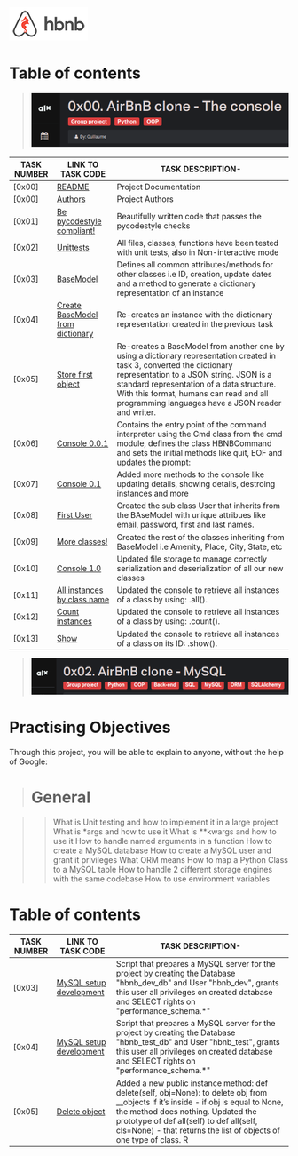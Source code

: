 ![AirBnB](./web_static/images/logo.png)

# Table of contents

> ![AirBnB](./assets/Screenshot%20from%202023-07-10%2014-59-47.png)

TASK NUMBER | LINK TO TASK CODE | TASK DESCRIPTION-
----- | ------ | ---------- 
[0x00] | [README](./README.md) | Project Documentation
[0x00] | [Authors](./AUTHORS) | Project Authors 
[0x01] | [Be pycodestyle compliant!](./) | Beautifully written code that passes the pycodestyle checks 
[0x02] | [Unittests](./tests) | All files, classes, functions have been tested with unit tests, also in Non-interactive mode
[0x03] | [BaseModel](./models/base_model.py) | Defines all common attributes/methods for other classes  i.e ID, creation, update dates and a method to generate a dictionary representation of an instance 
[0x04] | [Create BaseModel from dictionary](./models/base_model.py) | Re-creates an instance with the dictionary representation created in the previous task 
[0x05] | [Store first object](./models/base_model.py) | Re-creates a BaseModel from another one by using a dictionary representation created in task 3, converted the dictionary representation to a JSON string. JSON is a standard representation of a data structure. With this format, humans can read and all programming languages have a JSON reader and writer.
[0x06] | [Console 0.0.1](./console.py) | Contains the entry point of the command interpreter using the Cmd class from the cmd module, defines the class HBNBCommand and sets the initial methods like quit, EOF and updates the prompt:
[0x07] | [Console 0.1](./console.py) | Added more methods to the console like updating details, showing details, destroing instances and more
[0x08] | [First User](./models/user.py) | Created the sub class User that inherits from the BAseModel with unique attribues like email, password, first and last names.
[0x09] | [More classes!](./models/) | Created the rest of the classes inheriting from BaseModel i.e Amenity, Place, City, State, etc 
[0x10] | [Console 1.0](./models/engine/file_storage.py) | Updated file storage to manage correctly serialization and deserialization of all our new classes
[0x11] | [All instances by class name](./console.py) | Updated the console to retrieve all instances of a class by using: <class name>.all().
[0x12] | [Count instances](./console.py) | Updated the console to retrieve all instances of a class by using: <class name>.count().
[0x13] | [Show](./console.py) | Updated the console to retrieve all instances of a class on its ID: <class name>.show(<id>).


> ![AirBnB](./assets/Screenshot%20from%202023-08-22%2003-01-03.png)

# Practising Objectives
Through this project, you will be able to explain to anyone, without the help of Google:

> # General

>> What is Unit testing and how to implement it in a large project
>> What is *args and how to use it
>> What is **kwargs and how to use it
>> How to handle named arguments in a function
>> How to create a MySQL database
>> How to create a MySQL user and grant it privileges
>> What ORM means
>> How to map a Python Class to a MySQL table
>> How to handle 2 different storage engines with the same codebase
>> How to use environment variables

# Table of contents

TASK NUMBER | LINK TO TASK CODE | TASK DESCRIPTION-
----- | ------ | ---------- 
[0x03] | [MySQL setup development](./setup_mysql_dev.sql) | Script that prepares a MySQL server for the project by creating the Database "hbnb_dev_db" and User "hbnb_dev", grants this user all privileges on created database and SELECT rights on "performance_schema.*"
[0x04] | [MySQL setup development](./setup_mysql_test.sql) | Script that prepares a MySQL server for the project by creating the Database "hbnb_test_db" and User "hbnb_test", grants this user all privileges on created database and SELECT rights on "performance_schema.*"
[0x05] | [Delete object](./models/engine/file_storage.py) | Added a new public instance method: def delete(self, obj=None): to delete obj from __objects if it’s inside - if obj is equal to None, the method does nothing. Updated the prototype of def all(self) to def all(self, cls=None) - that returns the list of objects of one type of class. R    